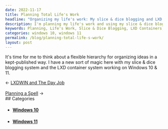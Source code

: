 ```yaml
---
date: 2022-11-17
title: Planning Total Life's Work
headline: "Organizing my life's work: My slice & dice blogging and LXD container systems on Windows 10 & 11."
description: I'm planning my life's work and using my slice & dice blogging and LXD container systems to organize my ideas and keep them published on Windows 10 & 11. Come read my blog post to learn more about my planning process!
keywords: Planning, Life's Work, Slice & Dice Blogging, LXD Containers, Windows 10, Windows 11, Hierarchy, Organize, Publish
categories: windows 10, windows 11
permalink: /blog/planning-total-life-s-work/
layout: post
---
```



It's time for me to think about a flexible hierarchy for organizing ideas in a
kept-published way. I have a new sort of magic here with my slice & dice
blogging system and the LXD container system working on Windows 10 & 11.


<div class="arrow-links"><div class="post-nav-prev"><span class="arrow">&larr;&nbsp;</span><a href="/blog/lxdwin-and-the-day-job/">LXDWIN and The Day Job</a></div> &nbsp; <div class="post-nav-next"><a href="/blog/planning-a-spell/">Planning a Spell</a><span class="arrow">&nbsp;&rarr;</span></div></div>
## Categories

<ul>
<li><h4><a href='/windows-10/'>Windows 10</a></h4></li>
<li><h4><a href='/windows-11/'>Windows 11</a></h4></li></ul>